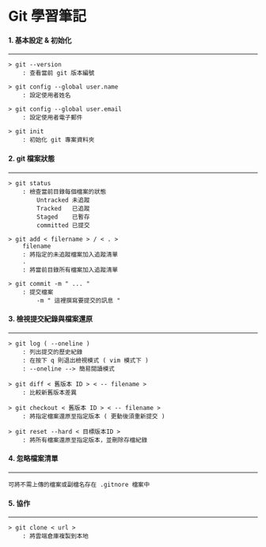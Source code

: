 # Git 學習筆記

#### 1. 基本設定 & 初始化
---

    > git --version
        : 查看當前 git 版本編號

    > git config --global user.name
        : 設定使用者姓名

    > git config --global user.email
        : 設定使用者電子郵件

    > git init
        : 初始化 git 專案資料夾

#### 2. git 檔案狀態
---

    > git status
        : 檢查當前目錄每個檔案的狀態
            Untracked 未追蹤
            Tracked   已追蹤
            Staged    已暫存
            committed 已提交

    > git add < filername > / < . >
        filename
        : 將指定的未追蹤檔案加入追蹤清單
        .
        : 將當前目錄所有檔案加入追蹤清單
    
    > git commit -m " ... "
        : 提交檔案
            -m " 這裡撰寫要提交的訊息 "

#### 3. 檢視提交紀錄與檔案還原
---

    > git log ( --oneline )
        : 列出提交的歷史紀錄
        : 在按下 q 則退出檢視模式 ( vim 模式下 )
        : --oneline --> 簡易閱讀模式

    > git diff < 舊版本 ID > < -- filename >
        : 比較新舊版本差異
    
    > git checkout < 舊版本 ID > < -- filename >
        : 將指定檔案還原至指定版本 ( 更動後須重新提交 )
        
    > git reset --hard < 目標版本ID >
        : 將所有檔案還原至指定版本，並刪除存檔紀錄

#### 4. 忽略檔案清單
---
    可將不需上傳的檔案或副檔名存在 .gitnore 檔案中

#### 5. 協作
---
    
    > git clone < url >
        : 將雲端倉庫複製到本地